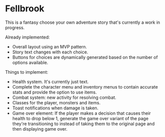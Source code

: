 # Fellbrook

This is a fantasy choose your own adventure story that's currently a work in progress.

Already implemented:
- Overall layout using an MVP pattern.
- Story text changes with each choice.
- Buttons for choices are dynamically generated based on the number of options available.

Things to implement:
- Health system. It's currently just text.
- Complete the character menu and inventory menus to contain accurate stats and provide the option to use items.
- Combat system: new activity for resolving combat.
- Classes for the player, monsters and items.
- Toast notifications when damage is taken.
- Game over element: If the player makes a decision that causes their health to drop below 1, generate the game over variant of the page they're transitioning to instead of taking them to the original page and then displaying game over.
